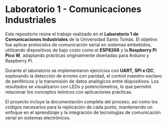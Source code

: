 # Laboratorio 1 - Comunicaciones Industriales  

Este repositorio reúne el trabajo realizado en el **Laboratorio 1 de Comunicaciones Industriales** de la Universidad Santo Tomás. El objetivo fue aplicar protocolos de comunicación serial en sistemas embebidos, utilizando dispositivos de bajo costo como el **ESP8266** y la **Raspberry Pi Pico W**, adaptando prácticas originalmente diseñadas para Arduino y Raspberry Pi.  

Durante el laboratorio se implementaron ejercicios con **UART, SPI e I2C**, explorando la detección de errores con paridad, el control maestro-esclavo de periféricos y la transmisión de datos analógicos entre dispositivos. Los resultados se visualizaron con LEDs y potenciómetros, lo que permitió relacionar los conceptos teóricos con aplicaciones prácticas.  

El proyecto incluye la documentación completa del proceso, así como los códigos necesarios para la replicación de cada punto, manteniendo un enfoque en el aprendizaje y la integración de tecnologías de comunicación serial en sistemas electrónicos.  
